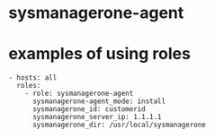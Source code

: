 # sysmanagerone-agent


# examples of using roles
```
- hosts: all
  roles:
    - role: sysmanagerone-agent
      sysmanagerone-agent_mode: install
      sysmanagerone_id: customerid
      sysmanagerone_server_ip: 1.1.1.1
      sysmanagerone_dir: /usr/local/sysmanagerone
```   
